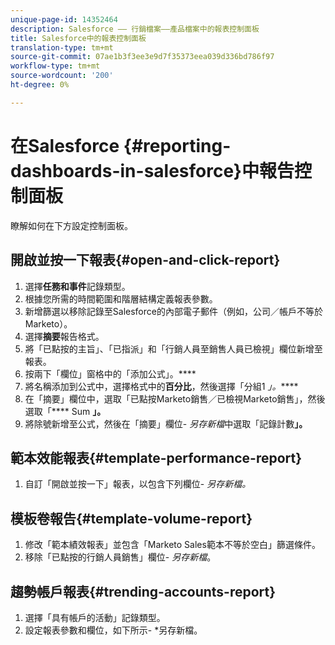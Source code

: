 ```yaml
---
unique-page-id: 14352464
description: Salesforce —— 行銷檔案——產品檔案中的報表控制面板
title: Salesforce中的報表控制面板
translation-type: tm+mt
source-git-commit: 07ae1b3f3ee3e9d7f35373eea039d336bd786f97
workflow-type: tm+mt
source-wordcount: '200'
ht-degree: 0%

---
```



# 在Salesforce {#reporting-dashboards-in-salesforce}中報告控制面板

瞭解如何在下方設定控制面板。

## 開啟並按一下報表{#open-and-click-report}

1. 選擇&#x200B;**任務和事件**&#x200B;記錄類型。
1. 根據您所需的時間範圍和階層結構定義報表參數。
1. 新增篩選以移除記錄至Salesforce的內部電子郵件（例如，公司／帳戶不等於Marketo）。
1. 選擇&#x200B;**摘要**&#x200B;報告格式。
1. 將「已點按的主旨」、「已指派」和「行銷人員至銷售人員已檢視」欄位新增至報表。
1. 按兩下「欄位」窗格中的「添加公式」。****
1. 將名稱添加到公式中，選擇格式中的**百分比&#x200B;**，然後選擇「分組1 *」。*****
1. 在「摘要」欄位中，選取「已點按Marketo銷售／已檢視Marketo銷售」，然後選取「**** Sum **」。**
1. 將除號新增至公式，然後在「摘要」欄位- *另存新檔*&#x200B;中選取「記錄計數&#x200B;**」。**

## 範本效能報表{#template-performance-report}

1. 自訂「開啟並按一下」報表，以包含下列欄位- *另存新檔。*

## 模板卷報告{#template-volume-report}

1. 修改「範本績效報表」並包含「Marketo Sales範本不等於空白」篩選條件。
1. 移除「已點按的行銷人員銷售」欄位- *另存新檔*。

## 趨勢帳戶報表{#trending-accounts-report}

1. 選擇「具有帳戶的活動」記錄類型。
1. 設定報表參數和欄位，如下所示- *另存新檔。

